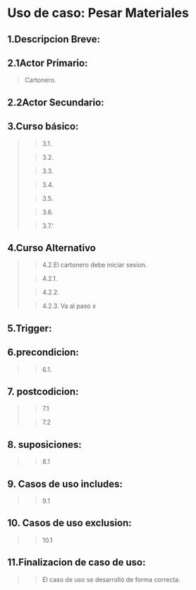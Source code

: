 # Uso de caso: Pesar Materiales

## 1.Descripcion Breve: 


## 2.1Actor Primario: 
>Cartonero.

## 2.2Actor Secundario: 


## 3.Curso básico: 
>
>>3.1.
>
>>3.2.
>
>>3.3.
>
>>3.4.
>
>>3.5.
>
>>3.6.
>
>>3.7.'

## 4.Curso Alternativo
>
>>4.2.El cartonero debe iniciar sesion.
>
>>4.2.1. 
>
>>4.2.2. 
>
>>4.2.3. Va al paso x

## 5.Trigger: 
>

## 6.precondicion: 
>
>>6.1. 

## 7. postcodicion:
>
>>7.1
>
>>7.2

## 8. suposiciones:
>
>> 8.1

## 9. Casos de uso includes:
>
>> 9.1
## 10. Casos de uso exclusion:
>
>> 10.1

## 11.Finalizacion de caso de uso: 
>
>>El caso de uso se desarrolló de forma correcta.                 
